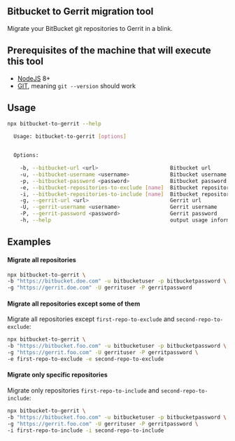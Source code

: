 ## Bitbucket to Gerrit migration tool

Migrate your BitBucket git repositories to Gerrit in a blink.

## Prerequisites of the machine that will execute this tool

- [NodeJS](https://nodejs.org/en/) 8+
- [GIT](https://git-scm.com/), meaning `git --version` should work 

## Usage

```bash
npx bitbucket-to-gerrit --help
```

```bash
  Usage: bitbucket-to-gerrit [options]


  Options:

    -b, --bitbucket-url <url>                       Bitbucket url
    -u, --bitbucket-username <username>             Bitbucket username
    -p, --bitbucket-password <password>             Bitbucket password
    -e, --bitbucket-repositories-to-exclude [name]  Bitbucket repositories to exclude
    -i, --bitbucket-repositories-to-include [name]  Bitbucket repositories to include
    -g, --gerrit-url <url>                          Gerrit url
    -U, --gerrit-username <username>                Gerrit username
    -P, --gerrit-password <password>                Gerrit password
    -h, --help                                      output usage information
 ```
 
## Examples

#### Migrate all repositories

```bash
npx bitbucket-to-gerrit \
-b "https://bitbucket.doe.com" -u bitbucketuser -p bitbucketpassword \
-g "https://gerrit.doe.com" -U gerrituser -P gerritpassword
```

#### Migrate all repositories except some of them

Migrate all repositories except `first-repo-to-exclude` and `second-repo-to-exclude`:

```bash
npx bitbucket-to-gerrit \
-b "https://bitbucket.foo.com" -u bitbucketuser -p bitbucketpassword \
-g "https://gerrit.foo.com" -U gerrituser -P gerritpassword \
-e first-repo-to-exclude -e second-repo-to-exclude
```

#### Migrate only specific repositories

Migrate only repositories `first-repo-to-include` and `second-repo-to-include`:

```bash
npx bitbucket-to-gerrit \
-b "https://bitbucket.foo.com" -u bitbucketuser -p bitbucketpassword \
-g "https://gerrit.foo.com" -U gerrituser -P gerritpassword \
-i first-repo-to-include -i second-repo-to-include
```